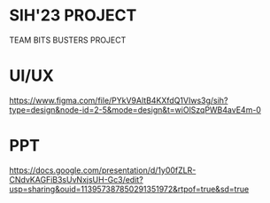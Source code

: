 # SIH'23  PROJECT 
 TEAM BITS  BUSTERS PROJECT 
# UI/UX
https://www.figma.com/file/PYkV9AltB4KXfdQ1VIws3g/sih?type=design&node-id=2-5&mode=design&t=wiOlSzqPWB4avE4m-0
# PPT 
https://docs.google.com/presentation/d/1y00fZLR-CNdvKAGFiB3sUvNxjsUH-Gc3/edit?usp=sharing&ouid=113957387850291351972&rtpof=true&sd=true
